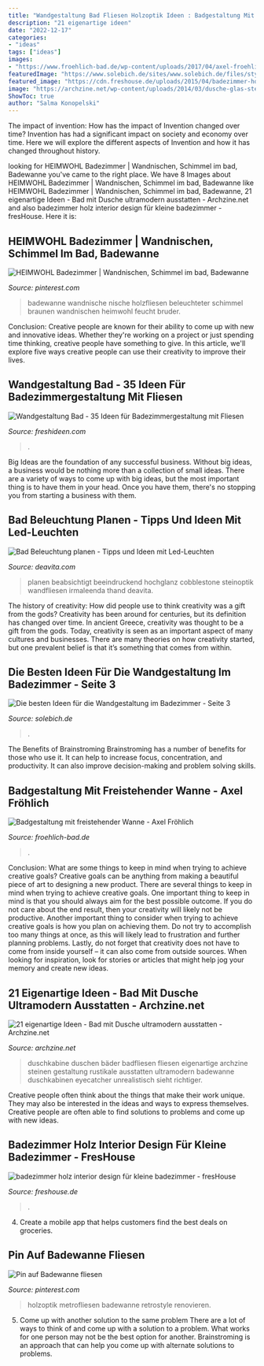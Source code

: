 ```yaml
---
title: "Wandgestaltung Bad Fliesen Holzoptik Ideen : Badgestaltung Mit Freistehender Wanne"
description: "21 eigenartige ideen"
date: "2022-12-17"
categories:
- "ideas"
tags: ["ideas"]
images:
- "https://www.froehlich-bad.de/wp-content/uploads/2017/04/axel-froehlich-referenzen-fliesen-holzoptik-04.jpg"
featuredImage: "https://www.solebich.de/sites/www.solebich.de/files/styles/fluid-fixed-width-1400/public/content/36272/images/750382-wc.jpg"
featured_image: "https://cdn.freshouse.de/uploads/2015/04/badezimmer-holz-interior-design-für-kleine-badezimmer.jpg"
image: "https://archzine.net/wp-content/uploads/2014/03/dusche-glas-stein.jpg"
ShowToc: true
author: "Salma Konopelski"
---
```



The impact of invention: How has the impact of Invention changed over time?
Invention has had a significant impact on society and economy over time. Here we will explore the different aspects of Invention and how it has changed throughout history.

	

		
looking for HEIMWOHL Badezimmer | Wandnischen, Schimmel im bad, Badewanne you've came to the right place. We have 8 Images about HEIMWOHL Badezimmer | Wandnischen, Schimmel im bad, Badewanne like HEIMWOHL Badezimmer | Wandnischen, Schimmel im bad, Badewanne, 21 eigenartige Ideen - Bad mit Dusche ultramodern ausstatten - Archzine.net and also badezimmer holz interior design für kleine badezimmer - fresHouse. Here it is:
		
    
## HEIMWOHL Badezimmer | Wandnischen, Schimmel Im Bad, Badewanne

<img loading=lazy src="https://i.pinimg.com/736x/db/32/ca/db32ca596049197d8a1b0f606c4ff434.jpg" onerror="this.onerror=null;this.src='https://tse1.mm.bing.net/th?id=OIP.HvgKD5oPhipIadfrD1plNQHaJ3&amp;pid=15.1';" alt="HEIMWOHL Badezimmer | Wandnischen, Schimmel im bad, Badewanne">

_Source: pinterest.com_

>badewanne wandnische nische holzfliesen beleuchteter schimmel braunen wandnischen heimwohl feucht bruder. 

	

Conclusion:
Creative people are known for their ability to come up with new and innovative ideas. Whether they're working on a project or just spending time thinking, creative people have something to give. In this article, we'll explore five ways creative people can use their creativity to improve their lives.

    
## Wandgestaltung Bad - 35 Ideen Für Badezimmergestaltung Mit Fliesen

<img loading=lazy src="https://freshideen.com/wp-content/uploads/2016/04/wandgestaltung-bad-metro-fliesen-hellgrau-duschvorhang.jpg" onerror="this.onerror=null;this.src='https://tse1.mm.bing.net/th?id=OIP.azl5e6l76InrkxFsBs6OlgHaJ3&amp;pid=15.1';" alt="Wandgestaltung Bad - 35 Ideen für Badezimmergestaltung mit Fliesen">

_Source: freshideen.com_

>. 

	

Big Ideas are the foundation of any successful business. Without big ideas, a business would be nothing more than a collection of small ideas. There are a variety of ways to come up with big ideas, but the most important thing is to have them in your head. Once you have them, there's no stopping you from starting a business with them.

    
## Bad Beleuchtung Planen - Tipps Und Ideen Mit Led-Leuchten

<img loading=lazy src="https://deavita.com/wp-content/uploads/2015/02/bad-beleuchtung-led-idee-moebel-weiss-hochglanz-modern.jpg" onerror="this.onerror=null;this.src='https://tse2.mm.bing.net/th?id=OIP.w_9KCO8xgMEmnURbved1yAHaJ4&amp;pid=15.1';" alt="Bad Beleuchtung planen - Tipps und Ideen mit Led-Leuchten">

_Source: deavita.com_

>planen beabsichtigt beeindruckend hochglanz cobblestone steinoptik wandfliesen irmaleenda thand deavita. 

	

The history of creativity: How did people use to think creativity was a gift from the gods?
Creativity has been around for centuries, but its definition has changed over time. In ancient Greece, creativity was thought to be a gift from the gods. Today, creativity is seen as an important aspect of many cultures and businesses. There are many theories on how creativity started, but one prevalent belief is that it’s something that comes from within.

    
## Die Besten Ideen Für Die Wandgestaltung Im Badezimmer - Seite 3

<img loading=lazy src="https://www.solebich.de/sites/www.solebich.de/files/styles/fluid-fixed-width-1400/public/content/36272/images/750382-wc.jpg" onerror="this.onerror=null;this.src='https://tse1.mm.bing.net/th?id=OIP.CWGhS_wkcDPcvLmaHjS9aAHaLH&amp;pid=15.1';" alt="Die besten Ideen für die Wandgestaltung im Badezimmer - Seite 3">

_Source: solebich.de_

>. 

	

The Benefits of Brainstroming
Brainstroming has a number of benefits for those who use it. It can help to increase focus, concentration, and productivity. It can also improve decision-making and problem solving skills.

    
## Badgestaltung Mit Freistehender Wanne - Axel Fröhlich

<img loading=lazy src="https://www.froehlich-bad.de/wp-content/uploads/2017/04/axel-froehlich-referenzen-fliesen-holzoptik-04.jpg" onerror="this.onerror=null;this.src='https://tse3.mm.bing.net/th?id=OIP.4zE-32MYRq3vCdgCzDS0fAHaLH&amp;pid=15.1';" alt="Badgestaltung mit freistehender Wanne - Axel Fröhlich">

_Source: froehlich-bad.de_

>. 

	

Conclusion: What are some things to keep in mind when trying to achieve creative goals?
Creative goals can be anything from making a beautiful piece of art to designing a new product. There are several things to keep in mind when trying to achieve creative goals. One important thing to keep in mind is that you should always aim for the best possible outcome. If you do not care about the end result, then your creativity will likely not be productive. Another important thing to consider when trying to achieve creative goals is how you plan on achieving them. Do not try to accomplish too many things at once, as this will likely lead to frustration and further planning problems. Lastly, do not forget that creativity does not have to come from inside yourself – it can also come from outside sources. When looking for inspiration, look for stories or articles that might help jog your memory and create new ideas.

    
## 21 Eigenartige Ideen - Bad Mit Dusche Ultramodern Ausstatten - Archzine.net

<img loading=lazy src="https://archzine.net/wp-content/uploads/2014/03/dusche-glas-stein.jpg" onerror="this.onerror=null;this.src='https://tse3.mm.bing.net/th?id=OIP.c8MpUFTghuEXDL0N94QdOQHaLP&amp;pid=15.1';" alt="21 eigenartige Ideen - Bad mit Dusche ultramodern ausstatten - Archzine.net">

_Source: archzine.net_

>duschkabine duschen bäder badfliesen fliesen eigenartige archzine steinen gestaltung rustikale ausstatten ultramodern badewanne duschkabinen eyecatcher unrealistisch sieht richtiger. 

	

Creative people often think about the things that make their work unique. They may also be interested in the ideas and ways to express themselves. Creative people are often able to find solutions to problems and come up with new ideas.

    
## Badezimmer Holz Interior Design Für Kleine Badezimmer - FresHouse

<img loading=lazy src="https://cdn.freshouse.de/uploads/2015/04/badezimmer-holz-interior-design-für-kleine-badezimmer.jpg" onerror="this.onerror=null;this.src='https://tse3.mm.bing.net/th?id=OIP.Dqlpz8W7JrSRvzu2F8kSAQHaJ-&amp;pid=15.1';" alt="badezimmer holz interior design für kleine badezimmer - fresHouse">

_Source: freshouse.de_

>. 

	

4. Create a mobile app that helps customers find the best deals on groceries. 

    
## Pin Auf Badewanne Fliesen

<img loading=lazy src="https://i.pinimg.com/736x/36/76/57/3676571fbe11792438981ffcf4d56041.jpg" onerror="this.onerror=null;this.src='https://tse2.mm.bing.net/th?id=OIP.l8JmtJ1UbDRr4HPURWaZ4AHaJ3&amp;pid=15.1';" alt="Pin auf Badewanne fliesen">

_Source: pinterest.com_

>holzoptik metrofliesen badewanne retrostyle renovieren. 

	

5. Come up with another solution to the same problem
There are a lot of ways to think of and come up with a solution to a problem. What works for one person may not be the best option for another. Brainstroming is an approach that can help you come up with alternate solutions to problems.

